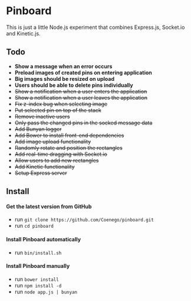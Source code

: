 # Pinboard

This is just a little Node.js experiment that combines Express.js, Socket.io and Kinetic.js.

## Todo
- **Show a message when an error occurs**
- **Preload images of created pins on entering application**
- **Big images should be resized on upload**
- **Users should be able to delete pins individually**
- ~~Show a notification when a user enters the application~~
- ~~Show a notification when a user leaves the application~~
- ~~Fix z-index bug when selecting image~~
- ~~Put selected pin on top of the stack~~
- ~~Remove inactive users~~
- ~~Only pass the changed pins in the socked message data~~
- ~~Add Bunyan logger~~
- ~~Add Bower to install front-end dependencies~~
- ~~Add image upload functionality~~
- ~~Randomly rotate and position the rectangles~~
- ~~Add real-time dragging with Socket.io~~
- ~~Allow users to add new rectangles~~
- ~~Add Kinetic functionality~~
- ~~Setup Express server~~

## Install

#### Get the latest version from GitHub
* run `git clone https://github.com/Coenego/pinboard.git`
* run `cd pinboard`

#### Install Pinboard automatically
* run `bin/install.sh`

#### Install Pinboard manually
* run `bower install`
* run `npm install -d`
* run `node app.js | bunyan`
